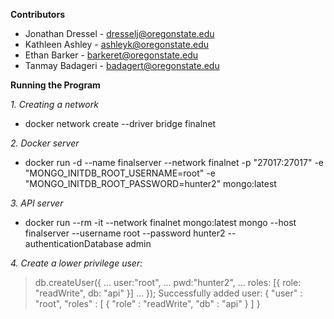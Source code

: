 **Contributors**
- Jonathan Dressel - dresselj@oregonstate.edu
- Kathleen Ashley - ashleyk@oregonstate.edu
- Ethan Barker - barkeret@oregonstate.edu
- Tanmay Badageri - badagert@oregonstate.edu

**Running the Program**

_1. Creating a network_

- docker network create --driver bridge finalnet

_2. Docker server_

- docker run -d --name finalserver --network finalnet -p "27017:27017" -e "MONGO_INITDB_ROOT_USERNAME=root" -e "MONGO_INITDB_ROOT_PASSWORD=hunter2" mongo:latest

_3. API server_

- docker run --rm -it --network finalnet mongo:latest mongo --host finalserver --username root --password hunter2 --authenticationDatabase admin
 
_4. Create a lower privilege user:_

> db.createUser({
... user:"root",
... pwd:"hunter2",
... roles: [{ role: "readWrite", db: "api" }]
... });
Successfully added user: {
	"user" : "root",
	"roles" : [
		{
			"role" : "readWrite",
			"db" : "api"
		}
	]
}
